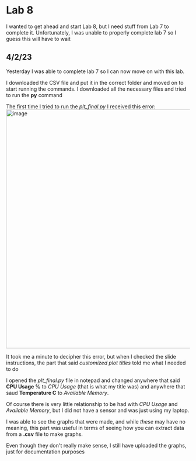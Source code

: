 # Lab 8

I wanted to get ahead and start Lab 8, but I need stuff from Lab 7 to complete it. Unfortunately, I was unable to properly complete lab 7 so I guess this will have to wait 

## 4/2/23
Yesterday I was able to complete lab 7 so I can now move on with this lab.

I downloaded the CSV file and put it in the correct folder and moved on to start running the commands. I downloaded all the necessary files and tried to run the **py** command

The first time I tried to run the *plt_final.py* I received this error:
<img width="653" alt="image" src="https://user-images.githubusercontent.com/98117974/229372593-fdf78456-a1f5-425e-bf8d-600a15ba6887.png">

It took me a minute to decipher this error, but when I checked the slide instructions, the part that said *customized plot titles* told me what I needed to do

I opened the *plt_final.py* file in notepad and changed anywhere that said **CPU Usage %** to *CPU Usage* (that is what my title was)
and anywhere that saud **Temperature C** to *Available Memory*. 

Of course there is very little relationship to be had with *CPU Usage* and *Available Memory*, but I did not have a sensor and was just using my laptop. 

I was able to see the graphs that were made, and while *these* may have no meaning, this part was useful in terms of seeing how you can extract data from a **.csv** file to make graphs.

Even though they don't really make sense, I still have uploaded the graphs, just for documentation purposes


